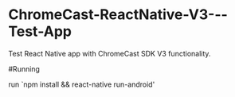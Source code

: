 # ChromeCast-ReactNative-V3---Test-App
Test React Native app with ChromeCast SDK V3 functionality.

#Running

run `npm install && react-native run-android'
